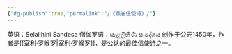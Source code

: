 ```yaml
---
{"dg-publish":true,"permalink":"/《燕雀信使诗》/"}
---
```


英语：Selalihini Sandesa
僧伽罗语：සැළලිහිණි සංදේශය
创作于公元1450年，作者是[[室利·罗睺罗\|室利·罗睺罗]]，是公认的最佳信使诗之一。